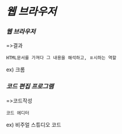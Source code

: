 # _웹 브라우저_

### _웹 브라우저_

=>결과

`HTML문서를 가져다 그 내용을 해석하고, ㅍ시하는 역할`

ex) 크롬

### _코드 편집 프로그램_

=>코드작성

`코드 에디터`

ex) 비주얼 스튜디오 코드